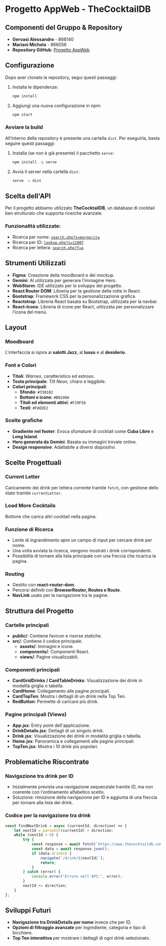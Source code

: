 # Progetto AppWeb - TheCocktailDB

## Componenti del Gruppo & Repository
- **Gervasi Alessandro** - 866140
- **Mariani Michela** - 866056
- **Repository GitHub**: [Progetto AppWeb](https://github.com/onlymiki/progetto_app_web/blob/main/)

## Configurazione
Dopo aver clonato la repository, segui questi passaggi:
1. Installa le dipendenze:
   ```sh
   npm install
   ```
2. Aggiungi una nuova configurazione in npm:
   ```sh
   npm start
   ```
### Avviare la build
All’interno della repository è presente una cartella `dist`. Per eseguirla, basta seguire questi passaggi:

1. Installa (se non è già presente) il pacchetto `serve`:
   ```sh
   npm install -g serve
2. Avvia il server nella cartella `dist`:
   ```sh
   serve -s dist

## Scelta dell'API
Per il progetto abbiamo utilizzato **TheCocktailDB**, un database di cocktail ben strutturato che supporta ricerche avanzate.

### Funzionalità utilizzate:
- Ricerca per nome: [`search.php?s=margarita`](http://www.thecocktaildb.com/api/json/v1/1/search.php?s=margarita)
- Ricerca per ID: [`lookup.php?i=11007`](http://www.thecocktaildb.com/api/json/v1/1/lookup.php?i=11007)
- Ricerca per lettera: [`search.php?f=a`](http://www.thecocktaildb.com/api/json/v1/1/search.php?f=a)

## Strumenti Utilizzati
- **Figma**: Creazione della moodboard e dei mockup.
- **Gemini**: AI utilizzata per generare l’immagine Hero.
- **WebStorm**: IDE utilizzato per lo sviluppo del progetto.
- **React Router DOM**: Libreria per la gestione delle rotte in React.
- **Bootstrap**: Framework CSS per la personalizzazione grafica.
- **Reactstrap**: Libreria React basata su Bootstrap, utilizzata per la navbar.
- **React-Icons**: Libreria di icone per React, utilizzata per personalizzare l’icona del menù.

## Layout
### Moodboard
L'interfaccia si ispira ai **salotti Jazz**, al **lusso** e al **desiderio**.

### Font e Colori
- **Titoli**: *Warnes*, caratteristico ed estroso.
- **Testo principale**: *Tilt Neon*, chiaro e leggibile.
- **Colori principali**:
    - **Sfondo**: `#330102`
    - **Bottoni e icone**: `#B0240A`
    - **Titoli ed elementi attivi**: `#F29F58`
    - **Testi**: `#F8EDE2`

### Scelte grafiche
- **Gradiente nel footer**: Evoca sfumature di cocktail come **Cuba Libre** e **Long Island**.
- **Hero generata da Gemini**: Basata su immagini trovate online.
- **Design responsive**: Adattabile a diversi dispositivi.

## Scelte Progettuali
### Current Letter
Caricamento dei drink per lettera corrente tramite `fetch`, con gestione dello stato tramite `currentLetter`.

### Load More Cocktails
Bottone che carica altri cocktail nella pagina.

### Funzione di Ricerca
- Lente di ingrandimento apre un campo di input per cercare drink per nome.
- Una volta avviata la ricerca, vengono mostrati i drink corrispondenti.
- Possibilità di tornare alla lista principale con una freccia che ricarica la pagina.

### Routing
- Gestito con **react-router-dom**.
- Percorsi definiti con **BrowserRouter, Routes e Route**.
- **NavLink** usato per la navigazione tra le pagine.

## Struttura del Progetto
### Cartelle principali
- **public/**: Contiene favicon e risorse statiche.
- **src/**: Contiene il codice principale.
    - **assets/**: Immagini e icone.
    - **components/**: Componenti React.
    - **views/**: Pagine visualizzabili.

### Componenti principali
- **CardGridDrinks / CardTableDrinks**: Visualizzazione dei drink in modalità griglia o tabella.
- **CardHome**: Collegamento alle pagine principali.
- **CardTopTen**: Mostra i dettagli di un drink nella Top Ten.
- **RedButton**: Permette di caricare più drink.

### Pagine principali (Views)
- **App.jsx**: Entry point dell'applicazione.
- **DrinkDetails.jsx**: Dettagli di un singolo drink.
- **Drink.jsx**: Visualizzazione dei drink in modalità griglia o tabella.
- **Home.jsx**: Panoramica e collegamenti alle pagine principali.
- **TopTen.jsx**: Mostra i 10 drink più popolari.

## Problematiche Riscontrate
### Navigazione tra drink per ID
- Inizialmente prevista una navigazione sequenziale tramite ID, ma non coerente con l'ordinamento alfabetico scelto.
- Soluzione: rimozione della navigazione per ID e aggiunta di una freccia per tornare alla lista dei drink.

### Codice per la navigazione tra drink
```javascript
const findNextDrink = async (currentId, direction) => {
    let nextId = parseInt(currentId) + direction;
    while (nextId > 0) {
        try {
            const response = await fetch(`https://www.thecocktaildb.com/api/json/v1/1/lookup.php?i=${nextId}`);
            const data = await response.json();
            if (data.drinks) {
                navigate(`/drink/${nextId}`);
                return;
            }
        } catch (error) {
            console.error("Errore nell'API:", error);
        }
        nextId += direction;
    }
};
```

## Sviluppi Futuri
- **Navigazione tra DrinkDetails per nome** invece che per ID.
- **Opzioni di filtraggio avanzate** per ingrediente, categoria e tipo di bicchiere.
- **Top Ten interattiva** per mostrare i dettagli di ogni drink selezionato.
